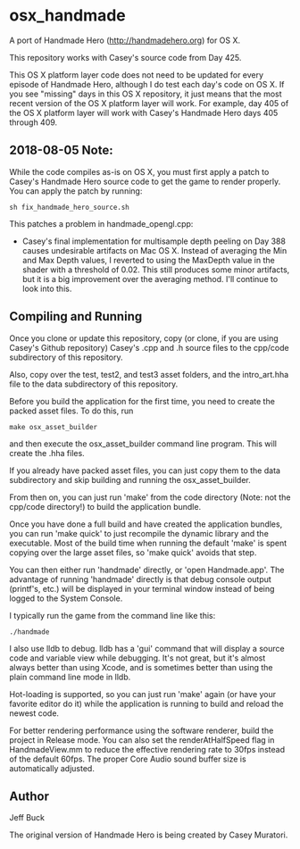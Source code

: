 osx_handmade
============

A port of Handmade Hero (http://handmadehero.org) for OS X.

This repository works with Casey's source code from Day 425.


This OS X platform layer code does not need to be updated for
every episode of Handmade Hero, although I do test each day's code
on OS X. If you see "missing" days in this OS X repository, it just
means that the most recent version of the OS X platform layer will
work. For example, day 405 of the OS X platform layer
will work with Casey's Handmade Hero days 405 through 409.


2018-08-05 Note:
----------------

While the code compiles as-is on OS X, you must first apply a patch to
Casey's Handmade Hero source code to get the game to render properly. You can
apply the patch by running:

    sh fix_handmade_hero_source.sh

This patches a problem in handmade_opengl.cpp:

- Casey's final implementation for multisample depth peeling on Day 388
causes undesirable artifacts on Mac OS X. Instead of averaging the Min and Max
Depth values, I reverted to using the MaxDepth value in the shader with a
threshold of 0.02. This still produces some minor artifacts, but it is a big
improvement over the averaging method. I'll continue to look into this.


Compiling and Running
---------------------

Once you clone or update this repository, copy (or clone, if you are
using Casey's Github repository) Casey's .cpp
and .h source files to the cpp/code subdirectory of this repository.

Also, copy over the test, test2, and test3 asset folders, and the
intro_art.hha file to the data subdirectory of this repository.

Before you build the application for the first time, you need to
create the packed asset files. To do this, run

    make osx_asset_builder

and then execute the osx_asset_builder command line program. This will
create the .hha files.

If you already have packed asset files, you can just copy them to the data
subdirectory and skip building and running the osx_asset_builder.

From then on, you can just run 'make' from the code
directory (Note: not the cpp/code directory!) to build the application bundle.

Once you have done a full build and have created the application
bundles, you can run 'make quick' to just recompile the dynamic library and
the executable. Most of the build time when running the default 'make'
is spent copying over the large asset files, so 'make quick' avoids that step.

You can then either run 'handmade' directly, or 'open Handmade.app'.
The advantage of running 'handmade' directly is that debug console output
(printf's, etc.) will be displayed in your terminal window instead
of being logged to the System Console.

I typically run the game from the command line like this:

	./handmade

I also use lldb to debug. lldb has a 'gui' command that will
display a source code and variable view while debugging. It's not great,
but it's almost always better than using Xcode, and is sometimes better than
using the plain command line mode in lldb.

Hot-loading is supported, so you can just run 'make' again (or have your
favorite editor do it) while the application is running to build and
reload the newest code.

For better rendering performance using the software renderer, build
the project in Release mode. You can also set the renderAtHalfSpeed
flag in HandmadeView.mm to reduce the effective rendering rate to 30fps
instead of the default 60fps. The proper Core Audio sound buffer size
is automatically adjusted.


Author
------
Jeff Buck

The original version of Handmade Hero is being created by Casey Muratori.

